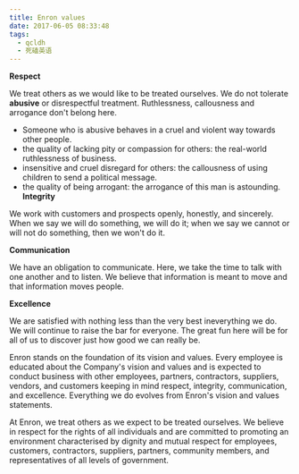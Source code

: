 ```yaml
---
title: Enron values
date: 2017-06-05 08:33:48
tags:
  - qcldh
  - 死磕英语
---
```



**Respect**

We treat others as we would like to be treated ourselves. We do not tolerate **abusive** or disrespectful treatment. Ruthlessness, callousness and arrogance don't belong here.

<!-- more -->

- Someone who is abusive behaves in a cruel and violent way towards other people.
- the quality of lacking pity or compassion for others: the real-world ruthlessness of business.
- insensitive and cruel disregard for others: the callousness of using children to send a political message.
- the quality of being arrogant: the arrogance of this man is astounding.
**Integrity**

We work with customers and prospects openly, honestly, and sincerely. When we say we will do something, we will do it; when we say we cannot or will not do something, then we won't do it.

**Communication**

We have an obligation to communicate. Here, we take the time to talk with one another and to listen. We believe that information is meant to move and that information moves people.

**Excellence**

We are satisfied with nothing less than the very best ineverything we do. We will continue to raise the bar for everyone. The great fun here will be for all of us to discover just how good we can really be.

Enron stands on the foundation of its vision and values. Every employee is educated about the Company's vision and values and is expected to conduct business with other employees, partners, contractors, suppliers, vendors, and customers keeping in mind respect, integrity, communication, and excellence. Everything we do evolves from Enron's vision and values statements.

At Enron, we treat others as we expect to be treated ourselves. We believe in respect for the rights of all individuals and are committed to promoting an environment characterised by dignity and mutual respect for employees, customers, contractors, suppliers, partners, community members, and representatives of all levels of government.
